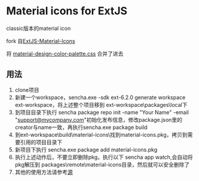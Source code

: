 # Material icons for ExtJS

classic版本的material icon

fork 自[ExtJS-Material-Icons](https://github.com/RichardStyles/ExtJS-Material-Icons)

将 [material-design-color-palette.css](https://github.com/zavoloklom/material-design-color-palette/tree/master/css) 合并了进去

## 用法
1. clone项目
2. 新建一个workspace，sencha.exe -sdk ext-6.2.0 generate workspace ext-workspace，将上述整个项目移到 ext-workspace\packages\local下
3. 到项目目录下执行   sencha package repo init -name "Your Name" -email "support@mycompany.com"初始化发布信息，修改package.json里的creator与name一致，再执行sencha.exe package build
4. 到ext-workspace\build\material-icons\找到material-icons.pkg，拷贝到需要引用的项目目录下
5. 新项目下执行 sencha.exe package add material-icons.pkg
6. 执行上述动作后，不要立即删除pkg，执行以下 sencha app watch,会自动将pkg解压到 packages\remote\material-icons目录，然后就可以安全删除了
7. 其他的使用方法请参考[源](http://zavoloklom.github.io/material-design-iconic-font/examples.html)
